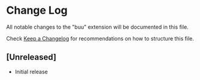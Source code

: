 # Change Log

All notable changes to the "buu" extension will be documented in this file.

Check [Keep a Changelog](http://keepachangelog.com/) for recommendations on how to structure this file.

## [Unreleased]

- Initial release
